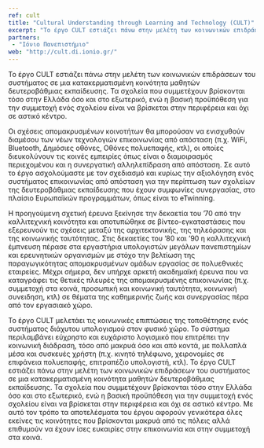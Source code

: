 ```yaml
---
ref: cult
title: "Cultural Understanding through Learning and Technology (CULT)"
excerpt: "Το έργο CULT εστιάζει πάνω στην μελέτη των κοινωνικών επιδράσεων του συστήματος σε μια κατακερματισμένη κοινότητα μαθητών δευτεροβάθμιας εκπαίδευσης."
partners:
 - "Ιόνιο Πανεπιστήμιο"
web: "http://cult.di.ionio.gr/"
---
```

Το έργο CULT εστιάζει πάνω στην μελέτη των κοινωνικών επιδράσεων του συστήματος σε μια κατακερματισμένη κοινότητα μαθητών δευτεροβάθμιας εκπαίδευσης. Τα σχολεία που συμμετέχουν βρίσκονται τόσο στην Ελλάδα όσο και στο εξωτερικό, ενώ η βασική προϋπόθεση για την συμμετοχή ενός σχολείου είναι να βρίσκεται στην περιφέρεια και όχι σε αστικό κέντρο.

Οι σχέσεις απομακρυσμένων κοινοτήτων θα μπορούσαν να ενισχυθούν διαμέσου των νέων τεχνολογιών επικοινωνίας από απόσταση (π.χ. WiFi, Bluetooth, Δημόσιες οθόνες, Οθόνες πολυεπαφής, κτλ), οι οποίες διευκολύνουν τις κοινές εμπειρίες όπως είναι ο διαμοιρασμός περιεχομένου και η συνεργατική αλληλεπίδραση από απόσταση. Σε αυτό το έργο ασχολούμαστε με τον σχεδιασμό και κυρίως την αξιολόγηση ενός συστήματος επικοινωνίας από απόσταση για την περίπτωση των σχολείων της δευτεροβάθμιας εκπαίδευσης που έχουν συμφωνίες συνεργασίας, στο πλαίσιο Ευρωπαϊκών προγραμμάτων, όπως είναι το eTwinning.

Η προηγούμενη σχετική έρευνα ξεκίνησε την δεκαετία του ’70 από την καλλιτεχνική κοινότητα και αποτυπώθηκε σε βίντεο-εγκαταστάσεις που εξερευνούν τις σχέσεις μεταξύ της αρχιτεκτονικής, της τηλεόρασης και της κοινωνικής ταυτότητας. Στις δεκαετίες του ’80 και ’90 η καλλιτεχνική έμπνευση πέρασε στα εργαστήρια υπολογιστών μεγάλων πανεπιστημίων και ερευνητικών οργανισμών με στόχο την βελτίωση της παραγωγικότητας απομακρυσμένων ομάδων εργασίας σε πολυεθνικές εταιρείες. Μέχρι σήμερα, δεν υπήρχε αρκετή ακαδημαϊκή έρευνα που να καταγράφει τις θετικές πλευρές της απομακρυσμένης επικοινωνίας (π.χ. συμμετοχή στα κοινά, προσωπική και κοινωνική ταυτότητα, κοινωνική συνειδηση, κτλ) σε θέματα της καθημερινής ζωής και συνεργασίας πέρα από τον εργασιακό χώρο.

Το έργο CULT μελετάει τις κοινωνικές επιπτώσεις της τοποθέτησης ενός συστήματος διάχυτου υπολογισμού στον φυσικό χώρο. Το σύστημα περιλαμβάνει εύχρηστο και ευχάριστο λογισμικό που επιτρέπει την κοινωνική διάδραση, τόσο από μακρυά όσο και από κοντά, με πολλαπλά μέσα και συσκευές χρήστη (π.χ. κινητό τηλέφωνο, χειρονομίες σε επιφάνεια πολυεπαφής, επιτραπέζιο υπολογιστή, κτλ). Το έργο CULT εστιάζει πάνω στην μελέτη των κοινωνικών επιδράσεων του συστήματος σε μια κατακερματισμένη κοινότητα μαθητών δευτεροβάθμιας εκπαίδευσης. Τα σχολεία που συμμετέχουν βρίσκονται τόσο στην Ελλάδα όσο και στο εξωτερικό, ενώ η βασική προϋπόθεση για την συμμετοχή ενός σχολείου είναι να βρίσκεται στην περιφέρεια και όχι σε αστικό κέντρο. Με αυτό τον τρόπο τα αποτελέσματα του έργου αφορούν γενικότερα όλες εκείνες τις κοινότητες που βρίσκονται μακρυά από τις πόλεις αλλά επιθυμούν να έχουν ίσες ευκαιρίες στην επικοινωνία και στην συμμετοχή στα κοινά.
